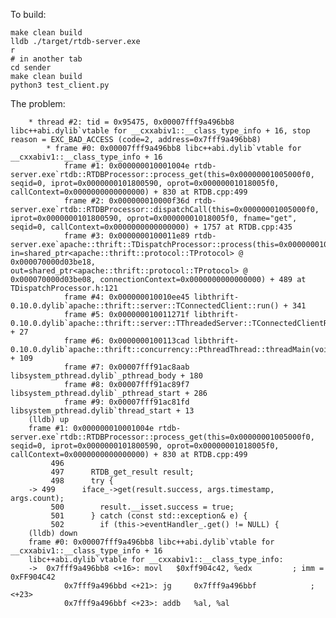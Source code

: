 To build:

    make clean build
    lldb ./target/rtdb-server.exe
    r
    # in another tab
    cd sender
    make clean build
    python3 test_client.py

The problem:

		* thread #2: tid = 0x95475, 0x00007fff9a496bb8 libc++abi.dylib`vtable for __cxxabiv1::__class_type_info + 16, stop reason = EXC_BAD_ACCESS (code=2, address=0x7fff9a496bb8)
			* frame #0: 0x00007fff9a496bb8 libc++abi.dylib`vtable for __cxxabiv1::__class_type_info + 16
				frame #1: 0x000000010001004e rtdb-server.exe`rtdb::RTDBProcessor::process_get(this=0x00000001005000f0, seqid=0, iprot=0x0000000101800590, oprot=0x00000001018005f0, callContext=0x0000000000000000) + 830 at RTDB.cpp:499
				frame #2: 0x000000010000f36d rtdb-server.exe`rtdb::RTDBProcessor::dispatchCall(this=0x00000001005000f0, iprot=0x0000000101800590, oprot=0x00000001018005f0, fname="get", seqid=0, callContext=0x0000000000000000) + 1757 at RTDB.cpp:435
				frame #3: 0x0000000100011e89 rtdb-server.exe`apache::thrift::TDispatchProcessor::process(this=0x00000001005000f0, in=shared_ptr<apache::thrift::protocol::TProtocol> @ 0x000070000d03be18, out=shared_ptr<apache::thrift::protocol::TProtocol> @ 0x000070000d03be08, connectionContext=0x0000000000000000) + 489 at TDispatchProcessor.h:121
				frame #4: 0x000000010010ee45 libthrift-0.10.0.dylib`apache::thrift::server::TConnectedClient::run() + 341
				frame #5: 0x000000010011271f libthrift-0.10.0.dylib`apache::thrift::server::TThreadedServer::TConnectedClientRunner::run() + 27
				frame #6: 0x0000000100113cad libthrift-0.10.0.dylib`apache::thrift::concurrency::PthreadThread::threadMain(void*) + 109
				frame #7: 0x00007fff91ac8aab libsystem_pthread.dylib`_pthread_body + 180
				frame #8: 0x00007fff91ac89f7 libsystem_pthread.dylib`_pthread_start + 286
				frame #9: 0x00007fff91ac81fd libsystem_pthread.dylib`thread_start + 13
		(lldb) up
		frame #1: 0x000000010001004e rtdb-server.exe`rtdb::RTDBProcessor::process_get(this=0x00000001005000f0, seqid=0, iprot=0x0000000101800590, oprot=0x00000001018005f0, callContext=0x0000000000000000) + 830 at RTDB.cpp:499
			 496 	
			 497 	  RTDB_get_result result;
			 498 	  try {
		-> 499 	    iface_->get(result.success, args.timestamp, args.count);
			 500 	    result.__isset.success = true;
			 501 	  } catch (const std::exception& e) {
			 502 	    if (this->eventHandler_.get() != NULL) {
		(lldb) down
		frame #0: 0x00007fff9a496bb8 libc++abi.dylib`vtable for __cxxabiv1::__class_type_info + 16
		libc++abi.dylib`vtable for __cxxabiv1::__class_type_info:
		->  0x7fff9a496bb8 <+16>: movl   $0xff904c42, %edx         ; imm = 0xFF904C42 
				0x7fff9a496bbd <+21>: jg     0x7fff9a496bbf            ; <+23>
				0x7fff9a496bbf <+23>: addb   %al, %al
